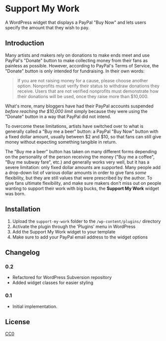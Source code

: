# Support My Work
A WordPress widget that displays a PayPal "Buy Now" and lets users specify the amount that they wish to pay.

## Introduction

Many artists and makers rely on donations to make ends meet and use PayPal's "Donate" button to make collecting money from their fans as painless as possible. However, according to PayPal's Terms of Service, the "Donate" button is only intended for fundraising. In their own words:

> If you are not raising money for a cause, please choose another option. Nonprofits must verify their status to withdraw donations they receive. Users that are not verified nonprofits must demonstrate how their donations will be used, once they raise more than $10,000.

What's more, many bloggers have had their PayPal accounts suspended *before reaching the $10,000 limit* simply because they were using the "Donate" button in a way that PayPal did not intend.

To overcome these limitations, artists have switched over to what is generally called a "Buy me a beer" button: a PayPal "Buy Now" button with a fixed dollar amount, usually between $2 and $10, so that fans can still give money without expecting something tangible in return. 

The "Buy me a beer" button has taken on many different forms depending on the personality of the person receiving the money ("Buy me a coffee", "Buy me subway fare", etc.) and generally works very well, but it has a severe limitation: only fixed dollar amounts are supported. Many people add a drop-down list of various dollar amounts in order to give fans *some* flexibility, but they are still values that were prescribed by the author. To give fans ultimate flexibility, and make sure makers don't miss out on people wanting to support their work with big bucks, the **Support My Work** widget was born.

## Installation

  1. Upload the `support-my-work` folder to the `/wp-content/plugins/` directory
  2. Activate the plugin through the 'Plugins' menu in WordPress
  3. Add the Support My Work widget to your template
  4. Make sure to add your PayPal email address to the widget options

## Changelog

### 0.2
* Refactored for WordPress Subversion repository
* Added widget classes for easier styling

### 0.1
* Initial implementation.

## License
[CC0](http://creativecommons.org/publicdomain/zero/1.0/)